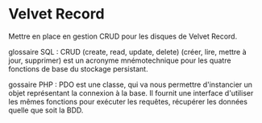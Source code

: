 # **Velvet Record**

Mettre en place en gestion CRUD pour les disques de Velvet Record.





glossaire SQL :
CRUD (create, read, update, delete) (créer, lire, mettre à jour, supprimer) est un acronyme mnémotechnique pour les quatre fonctions de base du stockage persistant.

gossaire PHP :
PDO est une classe, qui va nous permettre d'instancier un objet représentant la connexion à la base.
Il fournit une interface d'utiliser les mêmes fonctions pour exécuter les requêtes, récupérer les données quelle que soit la BDD.